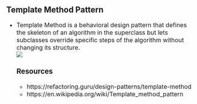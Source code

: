 
## Template Method Pattern

<ul style="font-size: 16px">
<li>
Template Method is a behavioral design pattern that defines the skeleton of an algorithm in the superclass but lets subclasses override specific steps of the algorithm without changing its structure.</li>

<img src="https://upload.wikimedia.org/wikipedia/commons/2/2a/W3sDesign_Template_Method_Design_Pattern_UML.jpg"/>


### Resources

<ul>
<li>
https://refactoring.guru/design-patterns/template-method</li>
<li>
https://en.wikipedia.org/wiki/Template_method_pattern
</li>
</ul>